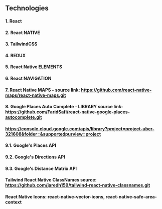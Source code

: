 ## Technologies

#### 1. React

#### 2. React NATIVE

#### 3. TailwindCSS

#### 4. REDUX

#### 5. React Native ELEMENTS

#### 6. React NAVIGATION

#### 7. React Native MAPS - source link: https://github.com/react-native-maps/react-native-maps.git

#### 8. Google Places Auto Complete - LIBRARY source link: https://github.com/FaridSafi/react-native-google-places-autocomplete.git

#### https://console.cloud.google.com/apis/library?project=project-uber-321608&folder=&supportedpurview=project

#### 9.1. Google's Places API

#### 9.2. Google's Directions API

#### 9.3. Google's Distance Matrix API

#### Tailwind React Native ClassNames source: https://github.com/jaredh159/tailwind-react-native-classnames.git

#### React Native Icons: react-native-vector-icons, react-native-safe-area-context
